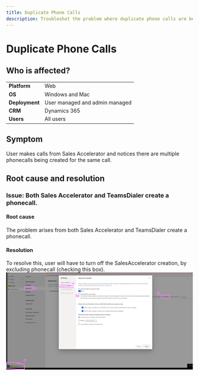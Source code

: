 ```yaml
---
title: Duplicate Phone Calls
description: Troubleshot the problem where duplicate phone calls are being created.
---
```


# Duplicate Phone Calls
## Who is affected?
|                |                                 |
|----------------|---------------------------------|
| **Platform**   | Web                             |
| **OS**         | Windows and Mac                 |
| **Deployment** | User managed and admin managed  |
| **CRM**        | Dynamics 365                    |
| **Users**      | All users                       |


## Symptom
User makes calls from Sales Accelerator and notices there are multiple phonecalls being created for the same call.

## Root cause and resolution
### Issue: Both Sales Accelerator and TeamsDialer create a phonecall.

#### Root cause
The problem arises from both Sales Accelerator and TeamsDialer create a phonecall.

#### Resolution
To resolve this, user will have to turn off the SalesAccelerator creation, by excluding phonecall (checking this box).
![Global settings sales accelerator](media/duplicate-phonecalls/global-settings-sales-accelerator.png)